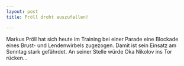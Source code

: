 ```yaml
---
layout: post
title: Pröll droht auszufallen!

---
```


Markus Pröll hat sich heute im Training bei einer Parade eine Blockade eines Brust- und Lendenwirbels zugezogen. Damit ist sein Einsatz am Sonntag stark gefährdet. An seiner Stelle würde Oka Nikolov ins Tor rücken...


